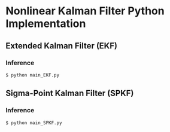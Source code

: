# Nonlinear Kalman Filter Python Implementation

## Extended Kalman Filter (EKF)

### Inference
```
$ python main_EKF.py
```

## Sigma-Point Kalman Filter (SPKF)

### Inference
```
$ python main_SPKF.py
```

